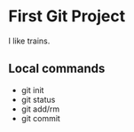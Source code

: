 # First Git Project

I like trains.

## Local commands
- git init
- git status
- git add/rm
- git commit